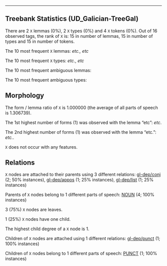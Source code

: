 

--------------------------------------------------------------------------------

## Treebank Statistics (UD_Galician-TreeGal)

There are 2 `X` lemmas (0%), 2 `X` types (0%) and 4 `X` tokens (0%).
Out of 16 observed tags, the rank of `X` is: 15 in number of lemmas, 15 in number of types and 15 in number of tokens.

The 10 most frequent `X` lemmas: <em>etc., etc</em>

The 10 most frequent `X` types:  <em>etc., etc</em>

The 10 most frequent ambiguous lemmas: 

The 10 most frequent ambiguous types:  



## Morphology

The form / lemma ratio of `X` is 1.000000 (the average of all parts of speech is 1.306739).

The 1st highest number of forms (1) was observed with the lemma “etc”: <em>etc</em>.

The 2nd highest number of forms (1) was observed with the lemma “etc.”: <em>etc.</em>.

`X` does not occur with any features.


## Relations

`X` nodes are attached to their parents using 3 different relations: [gl-dep/conj]() (2; 50% instances), [gl-dep/appos]() (1; 25% instances), [gl-dep/list]() (1; 25% instances)

Parents of `X` nodes belong to 1 different parts of speech: [NOUN]() (4; 100% instances)

3 (75%) `X` nodes are leaves.

1 (25%) `X` nodes have one child.

The highest child degree of a `X` node is 1.

Children of `X` nodes are attached using 1 different relations: [gl-dep/punct]() (1; 100% instances)

Children of `X` nodes belong to 1 different parts of speech: [PUNCT]() (1; 100% instances)

